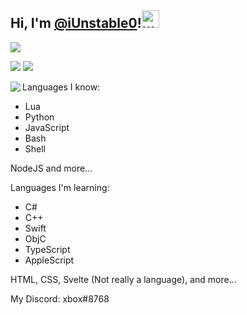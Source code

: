 ## Hi, I'm [@iUnstable0](https://github.com/iUnstable0)!<img src="https://user-images.githubusercontent.com/1303154/88677602-1635ba80-d120-11ea-84d8-d263ba5fc3c0.gif" width="28px" alt="wave"> ##

![](https://komarev.com/ghpvc/?username=iUnstable0)

![](https://github-readme-stats.vercel.app/api?username=iUnstable0&show_icons=true&theme=dark) ![](https://github-readme-stats.vercel.app/api/top-langs/?username=iUnstable0&theme=dark)

<a href="https://discord.com/users/420875438655537162">
  <img src="https://lanyard-profile-readme.vercel.app/api/420875438655537162" align="left" />
</a>

Languages I know:
- Lua
- Python
- JavaScript
- Bash
- Shell

NodeJS and more...

Languages I'm learning:
- C#
- C++
- Swift
- ObjC
- TypeScript
- AppleScript

HTML, CSS, Svelte (Not really a language), and more...

My Discord: xbox#8768
